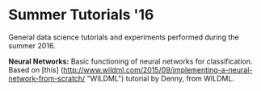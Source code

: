 # Summer Tutorials '16
General data science tutorials and experiments performed during the summer 2016.

**Neural Networks:** Basic functioning of neural networks for classification. Based on [this] (http://www.wildml.com/2015/09/implementing-a-neural-network-from-scratch/ "WILDML")  tutorial by Denny, from WILDML.

